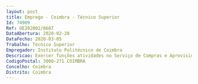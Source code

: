 ```yaml
--- 
layout: post
title: Emprego - Coimbra - Técnico Superior
Id: 74909
Ref: OE202002/0607
DataAbertura: 2020-02-20
DataFecho: 2020-03-05
Trabalho: Técnico Superior
Empregador: Instituto Politécnico de Coimbra
Descricao: Exercer funções atividades no Serviço de Compras e Aprovisionamento, nomeadamente  Elaboração, acompanhamento e controlo dos processos de aquisição de bens e serviços, nos termos do Código dos Contratos Públicos  Publicação na plataforma eletrónica de compras Anogov e BaseGov, dos elementos referentes à formação e execução dos contratos  Elaboração de procedimento de contratação pública desde o pedido interno de aquisição até ao envio da requisição para o fornecedor  Colaborar na organização e atualização do inventário e o cadastro dos bens móveis e imóveis do IPC.
CodigoPostal: 3000-271 COIMBRA
Concelho: Coimbra
Distrito: Coimbra
--- 
```

